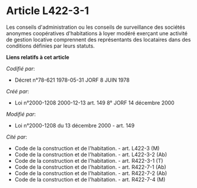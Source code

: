 # Article L422-3-1

Les conseils d'administration ou les conseils de surveillance des sociétés anonymes coopératives d'habitations à loyer modéré
exerçant une activité de gestion locative comprennent des représentants des locataires dans des conditions définies par leurs
statuts.

**Liens relatifs à cet article**

_Codifié par_:

  - Décret n°78-621 1978-05-31 JORF 8 JUIN 1978

_Créé par_:

  - Loi n°2000-1208 2000-12-13 art. 149 8° JORF 14 décembre 2000

_Modifié par_:

  - Loi n°2000-1208 du 13 décembre 2000 - art. 149

_Cité par_:

  - Code de la construction et de l'habitation. - art. L422-3 (M)
  - Code de la construction et de l'habitation. - art. L422-3-2 (Ab)
  - Code de la construction et de l'habitation. - art. R422-3-1 (T)
  - Code de la construction et de l'habitation. - art. R422-7-1 (Ab)
  - Code de la construction et de l'habitation. - art. R422-7-2 (Ab)
  - Code de la construction et de l'habitation. - art. R422-7-4 (M)
